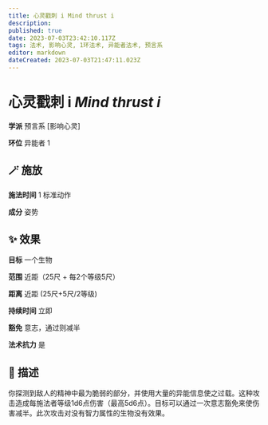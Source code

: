 ```yaml
---
title: 心灵戳刺 i Mind thrust i
description: 
published: true
date: 2023-07-03T23:42:10.117Z
tags: 法术, 影响心灵, 1环法术, 异能者法术, 预言系
editor: markdown
dateCreated: 2023-07-03T21:47:11.023Z
---
```


# **心灵戳刺 i** *Mind thrust i*

**学派** 预言系 \[影响心灵\] 

**环位** 异能者 1

## 🪄 施放

**施法时间** 1 标准动作

**成分** 姿势

## ✨ 效果 

**目标** 一个生物 

**范围** 近距（25尺 + 每2个等级5尺）

**距离** 近距 (25尺+5尺/2等级)  

**持续时间** 立即 

**豁免** 意志，通过则减半

**法术抗力** 是

## 📖 描述

你探测到敌人的精神中最为脆弱的部分，并使用大量的异能信息使之过载。这种攻击造成每施法者等级1d6点伤害（最高5d6点）。目标可以通过一次意志豁免来使伤害减半。此次攻击对没有智力属性的生物没有效果。
    